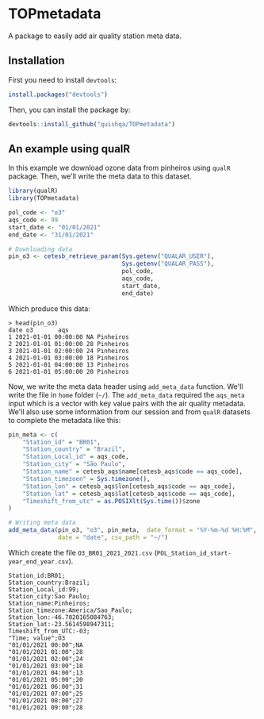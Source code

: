# TOPmetadata
A package to easily add air quality station meta data.

## Installation

First you need to install `devtools`:
```R
install.packages("devtools")
```

Then, you can install the package by:
```R
devtools::install_github("quishqa/TOPmetadata")
```

## An example using qualR

In this example we download ozone data from pinheiros using `qualR` package.
Then, we'll write the meta data to this dataset.

```R
library(qualR)
library(TOPmetadata)

pol_code <- "o3"
aqs_code <- 99
start_date <- "01/01/2021"
end_date <- "31/01/2021"

# Downloading data
pin_o3 <- cetesb_retrieve_param(Sys.getenv("QUALAR_USER"),
                                Sys.getenv("QUALAR_PASS"),
                                pol_code,
                                aqs_code,
                                start_date,
                                end_date)
```

Which produce this data:

```
> head(pin_o3)
date o3       aqs
1 2021-01-01 00:00:00 NA Pinheiros
2 2021-01-01 01:00:00 28 Pinheiros
3 2021-01-01 02:00:00 24 Pinheiros
4 2021-01-01 03:00:00 18 Pinheiros
5 2021-01-01 04:00:00 13 Pinheiros
6 2021-01-01 05:00:00 20 Pinheiros
```

Now, we write the meta data header using `add_meta_data` function. 
We'll write the file in `home` folder (`~/`). 
The `add_meta_data` required the `aqs_meta` input which is a vector with key
value pairs with the air quality metadata.
We'll also use some information from our session and from `qualR` datasets to
complete the metadata like this:

```R
pin_meta <- c(
    "Station_id" = "BR01",
    "Station_country" = "Brazil",
    "Station_Local_id" = aqs_code,
    "Station_city" = "São Paulo",
    "Station_name" = cetesb_aqs$name[cetesb_aqs$code == aqs_code],
    "Station_timezoen" = Sys.timezone(),
    "Station_lon" = cetesb_aqs$lon[cetesb_aqs$code == aqs_code],
    "Station_lat" = cetesb_aqs$lat[cetesb_aqs$code == aqs_code],
    "Timeshift_from_utc" = as.POSIXlt(Sys.time())$zone
)
```

```R
# Writing meta data
add_meta_data(pin_o3, "o3", pin_meta,  date_format = "%Y-%m-%d %H:%M", 
              date = "date", csv_path = "~/")
```

Which create the file `O3_BR01_2021_2021.csv` (`POL_Station_id_start-year_end_year.csv`).

```
Station_id:BR01;
Station_country:Brazil;
Station_Local_id:99;
Station_city:Sao Paulo;
Station_name:Pinheiros;
Station_timezone:America/Sao_Paulo;
Station_lon:-46.7020165084763;
Station_lat:-23.5614598947311;
Timeshift_from_UTC:-03;
"Time; value";O3
"01/01/2021 00:00";NA
"01/01/2021 01:00";28
"01/01/2021 02:00";24
"01/01/2021 03:00";18
"01/01/2021 04:00";13
"01/01/2021 05:00";20
"01/01/2021 06:00";31
"01/01/2021 07:00";25
"01/01/2021 08:00";27
"01/01/2021 09:00";28

```

